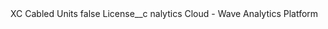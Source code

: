 <?xml version="1.0" encoding="UTF-8"?>
<CustomMetadata xmlns="http://soap.sforce.com/2006/04/metadata" xmlns:xsi="http://www.w3.org/2001/XMLSchema-instance" xmlns:xsd="http://www.w3.org/2001/XMLSchema">
    <label>XC Cabled Units</label>
    <protected>false</protected>
    <values>
        <field>License__c</field>
        <value xsi:type="xsd:string">nalytics Cloud - Wave Analytics Platform</value>
    </values>
</CustomMetadata>

